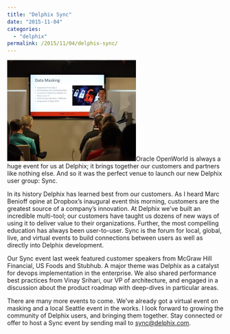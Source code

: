 ```yaml
---
title: "Delphix Sync"
date: "2015-11-04"
categories:
  - "delphix"
permalink: /2015/11/04/delphix-sync/
---
```


[![](images/ahl_sync-300x235.jpg "ahl_sync")](http://ahl.dtrace.org/wp-content/uploads/2015/11/ahl_sync.jpg)Oracle OpenWorld is always a huge event for us at Delphix; it brings together our customers and partners like nothing else. And so it was the perfect venue to launch our new Delphix user group: Sync.

In its history Delphix has learned best from our customers. As I heard Marc Benioff opine at Dropbox’s inaugural event this morning, customers are the greatest source of a company’s innovation. At Delphix we’ve built an incredible multi-tool; our customers have taught us dozens of new ways of using it to deliver value to their organizations. Further, the most compelling education has always been user-to-user. Sync is the forum for local, global, live, and virtual events to build connections between users as well as directly into Delphix development.

Our Sync event last week featured customer speakers from McGraw Hill Financial, US Foods and Stubhub. A major theme was Delphix as a catalyst for devops implementation in the enterprise. We also shared performance best practices from Vinay Srihari, our VP of architecture, and engaged in a discussion about the product roadmap with deep-dives in particular areas.

There are many more events to come. We’ve already got a virtual event on masking and a local Seattle event in the works. I look forward to growing the community of Delphix users, and bringing them together. Stay connected or offer to host a Sync event by sending mail to [sync@delphix.com](mailto:sync@delphix.com).
